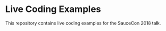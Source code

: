 Live Coding Examples
====================

This repository contains live coding examples for the SauceCon 2018 talk.
